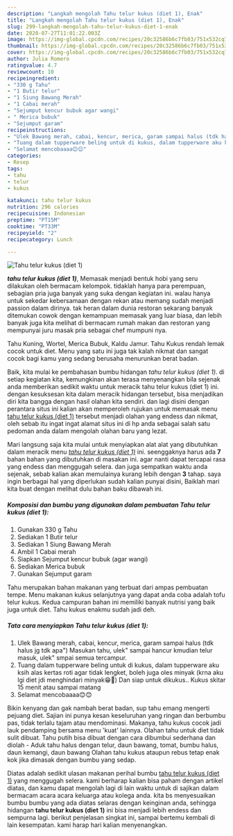 ```yaml
---
description: "Langkah mengolah Tahu telur kukus (diet 1), Enak"
title: "Langkah mengolah Tahu telur kukus (diet 1), Enak"
slug: 299-langkah-mengolah-tahu-telur-kukus-diet-1-enak
date: 2020-07-27T11:01:22.003Z
image: https://img-global.cpcdn.com/recipes/20c32586b6c7fb03/751x532cq70/tahu-telur-kukus-diet-1-foto-resep-utama.jpg
thumbnail: https://img-global.cpcdn.com/recipes/20c32586b6c7fb03/751x532cq70/tahu-telur-kukus-diet-1-foto-resep-utama.jpg
cover: https://img-global.cpcdn.com/recipes/20c32586b6c7fb03/751x532cq70/tahu-telur-kukus-diet-1-foto-resep-utama.jpg
author: Julia Romero
ratingvalue: 4.7
reviewcount: 10
recipeingredient:
- "330 g Tahu"
- "1 Butir telur"
- "1 Siung Bawang Merah"
- "1 Cabai merah"
- "Sejumput kencur bubuk agar wangi"
- " Merica bubuk"
- "Sejumput garam"
recipeinstructions:
- "Ulek Bawang merah, cabai, kencur, merica, garam sampai halus (tdk halus jg tdk apa&#34;) Masukan tahu, ulek&#34; sampai hancur kmudian telur masuk, ulek&#34; smpai semua tercampur."
- "Tuang dalam tupperware beling untuk di kukus, dalam tupperware aku ksih alas kertas roti agar tidak lengket, boleh juga oles minyak (krna aku lgi diet jdi menghindari minyak😁🤭) Dan siap untuk dikukus.. Kukus skitar 15 menit atau sampai matang"
- "Selamat mencobaaaa😊😊"
categories:
- Resep
tags:
- tahu
- telur
- kukus

katakunci: tahu telur kukus 
nutrition: 296 calories
recipecuisine: Indonesian
preptime: "PT15M"
cooktime: "PT33M"
recipeyield: "2"
recipecategory: Lunch

---
```



![Tahu telur kukus (diet 1)](https://img-global.cpcdn.com/recipes/20c32586b6c7fb03/751x532cq70/tahu-telur-kukus-diet-1-foto-resep-utama.jpg)

<b><i>tahu telur kukus (diet 1)</i></b>, Memasak menjadi bentuk hobi yang seru dilakukan oleh bermacam kelompok. tidaklah hanya para perempuan, sebagian pria juga banyak yang suka dengan kegiatan ini. walau hanya untuk sekedar kebersamaan dengan rekan atau memang sudah menjadi passion dalam dirinya. tak heran dalam dunia restoran sekarang banyak ditemukan cowok dengan kemampuan memasak yang luar biasa, dan lebih banyak juga kita melihat di bermacam rumah makan dan restoran yang mempunyai juru masak pria sebagai chef mumpuni nya.

Tahu Kuning, Wortel, Merica Bubuk, Kaldu Jamur. Tahu Kukus rendah lemak cocok untuk diet. Menu yang satu ini juga tak kalah nikmat dan sangat cocok bagi kamu yang sedang berusaha menurunkan berat badan.

Baik, kita mulai ke pembahasan bumbu hidangan <i>tahu telur kukus (diet 1)</i>. di setiap kegiatan kita, kemungkinan akan terasa menyenangkan bila sejenak anda memberikan sedikit waktu untuk meracik tahu telur kukus (diet 1) ini. dengan kesuksesan kita dalam meracik hidangan tersebut, bisa menjadikan diri kita bangga dengan hasil olahan kita sendiri. dan lagi disini dengan perantara situs ini kalian akan memperoleh rujukan untuk memasak menu <u>tahu telur kukus (diet 1)</u> tersebut menjadi olahan yang endess dan nikmat, oleh sebab itu ingat ingat alamat situs ini di hp anda sebagai salah satu pedoman anda dalam mengolah olahan baru yang lezat.


Mari langsung saja kita mulai untuk menyiapkan alat alat yang dibutuhkan dalam meracik menu <u><i>tahu telur kukus (diet 1)</i></u> ini. seenggaknya harus ada <b>7</b> bahan bahan yang dibutuhkan di masakan ini. agar nanti dapat tercapai rasa yang endess dan menggugah selera. dan juga sempatkan waktu anda sejenak, sebab kalian akan memulainya kurang lebih dengan <b>3</b> tahap. saya ingin berbagai hal yang diperlukan sudah kalian punyai disini, Baiklah mari kita buat dengan melihat dulu bahan baku dibawah ini.

<!--inarticleads1-->

##### Komposisi dan bumbu yang digunakan dalam pembuatan Tahu telur kukus (diet 1):

1. Gunakan 330 g Tahu
1. Sediakan 1 Butir telur
1. Sediakan 1 Siung Bawang Merah
1. Ambil 1 Cabai merah
1. Siapkan Sejumput kencur bubuk (agar wangi)
1. Sediakan  Merica bubuk
1. Gunakan Sejumput garam


Tahu merupakan bahan makanan yang terbuat dari ampas pembuatan tempe. Menu makanan kukus selanjutnya yang dapat anda coba adalah tofu telur kukus. Kedua campuran bahan ini memiliki banyak nutrisi yang baik juga untuk diet. Tahu kukus enakmu sudah jadi deh. 

<!--inarticleads2-->

##### Tata cara menyiapkan Tahu telur kukus (diet 1):

1. Ulek Bawang merah, cabai, kencur, merica, garam sampai halus (tdk halus jg tdk apa&#34;) Masukan tahu, ulek&#34; sampai hancur kmudian telur masuk, ulek&#34; smpai semua tercampur.
1. Tuang dalam tupperware beling untuk di kukus, dalam tupperware aku ksih alas kertas roti agar tidak lengket, boleh juga oles minyak (krna aku lgi diet jdi menghindari minyak😁🤭) Dan siap untuk dikukus.. Kukus skitar 15 menit atau sampai matang
1. Selamat mencobaaaa😊😊


Bikin kenyang dan gak nambah berat badan, sup tahu emang mengerti pejuang diet. Sajian ini punya kesan keseluruhan yang ringan dan berbumbu pas, tidak terlalu tajam atau mendominasi. Makanya, tahu kukus cocok jadi lauk pendamping bersama menu &#39;kuat&#39; lainnya. Olahan tahu untuk diet tidak sulit dibuat. Tahu putih bisa dibuat dengan cara dibumbui sederhana dan diolah - Aduk tahu halus dengan telur, daun bawang, tomat, bumbu halus, daun kemangi, daun bawang Olahan tahu kukus ataupun rebus tetap enak kok jika dimasak dengan bumbu yang sedap. 

Diatas adalah sedikit ulasan makanan perihal bumbu <u>tahu telur kukus (diet 1)</u> yang menggugah selera. kami berharap kalian bisa paham dengan artikel diatas, dan kamu dapat mengolah lagi di lain waktu untuk di sajikan dalam bermacam acara acara keluarga atau kolega anda. kita bs menyesuaikan bumbu bumbu yang ada diatas selaras dengan keinginan anda, sehingga hidangan <b>tahu telur kukus (diet 1)</b> ini bisa menjadi lebih endess dan sempurna lagi. berikut penjelasan singkat ini, sampai bertemu kembali di lain kesempatan. kami harap hari kalian menyenangkan.
